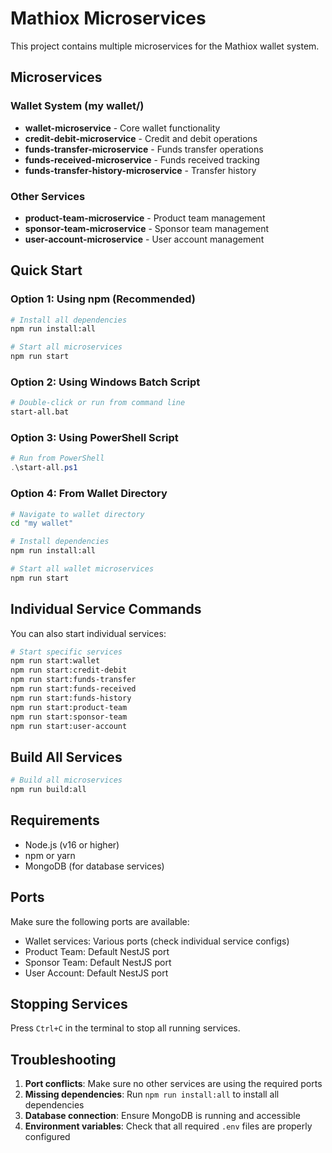 # Mathiox Microservices

This project contains multiple microservices for the Mathiox wallet system.

## Microservices

### Wallet System (my wallet/)
- **wallet-microservice** - Core wallet functionality
- **credit-debit-microservice** - Credit and debit operations
- **funds-transfer-microservice** - Funds transfer operations
- **funds-received-microservice** - Funds received tracking
- **funds-transfer-history-microservice** - Transfer history

### Other Services
- **product-team-microservice** - Product team management
- **sponsor-team-microservice** - Sponsor team management
- **user-account-microservice** - User account management

## Quick Start

### Option 1: Using npm (Recommended)
```bash
# Install all dependencies
npm run install:all

# Start all microservices
npm run start
```

### Option 2: Using Windows Batch Script
```bash
# Double-click or run from command line
start-all.bat
```

### Option 3: Using PowerShell Script
```powershell
# Run from PowerShell
.\start-all.ps1
```

### Option 4: From Wallet Directory
```bash
# Navigate to wallet directory
cd "my wallet"

# Install dependencies
npm run install:all

# Start all wallet microservices
npm run start
```

## Individual Service Commands

You can also start individual services:

```bash
# Start specific services
npm run start:wallet
npm run start:credit-debit
npm run start:funds-transfer
npm run start:funds-received
npm run start:funds-history
npm run start:product-team
npm run start:sponsor-team
npm run start:user-account
```

## Build All Services

```bash
# Build all microservices
npm run build:all
```

## Requirements

- Node.js (v16 or higher)
- npm or yarn
- MongoDB (for database services)

## Ports

Make sure the following ports are available:
- Wallet services: Various ports (check individual service configs)
- Product Team: Default NestJS port
- Sponsor Team: Default NestJS port  
- User Account: Default NestJS port

## Stopping Services

Press `Ctrl+C` in the terminal to stop all running services.

## Troubleshooting

1. **Port conflicts**: Make sure no other services are using the required ports
2. **Missing dependencies**: Run `npm run install:all` to install all dependencies
3. **Database connection**: Ensure MongoDB is running and accessible
4. **Environment variables**: Check that all required `.env` files are properly configured 